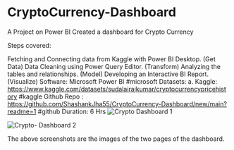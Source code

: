 # CryptoCurrency-Dashboard
A Project on Power BI Created a dashboard for Crypto Currency

Steps covered:

Fetching and Connecting data from Kaggle with Power BI Desktop. (Get Data)
Data Cleaning using Power Query Editor. (Transform)
Analyzing the tables and relationships. (Model)
Developing an Interactive BI Report. (Visualize)
Software: Microsoft Power BI #microsoft Datasets: a. Kaggle:  https://www.kaggle.com/datasets/sudalairajkumar/cryptocurrencypricehistory #kaggle  Github Repo : https://github.com/ShashankJha55/CryptoCurrency-Dashboard/new/main?readme=1 #github Duration: 6 Hrs
![Crypto Dashboard 1](https://user-images.githubusercontent.com/107531714/182819897-ef097197-0e22-4717-85c6-8557d59f9a64.png)

![Crypto- Dashboard 2](https://user-images.githubusercontent.com/107531714/182807885-a21b8934-ecf8-43db-a611-1ca9aa6cc8ca.png)

The above screenshots are the images of the two pages of the dashboard.
